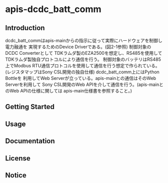 # apis-dcdc_batt_comm

## Introduction
dcdc_batt_commはapis-mainからの指示に従って実際にハードウェアを制御し電力融通を
実現するためのDevice Driverである。(図2-1参照) 制御対象のDCDC Converterとして
TDKラムダ製のEZA2500を想定し、RS485を使用してTDKラムダ製独自プロトコルにより通信を行う。
制御対象のバッテリはRS485上でModbus RTU通信プロトコルを使用して通信を行う想定で作られている。
(レジスタマップはSony CSL開発の独自仕様)  dcdc_batt_comm上にはPython Bottleを
利用してWeb Serverが立っている。apis-mainとの通信はそのWeb Serverを利用して
Sony CSL開発のWeb APIを介して通信を行う。(apis-mainとのWeb APIの仕様に関しては
apis-main仕様書を参照すること。)


## Getting Started


## Usage


## Documentation


## License


## Notice
